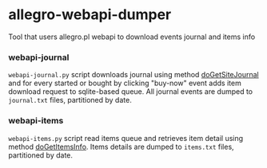 # allegro-webapi-dumper
Tool that users allegro.pl webapi to download events journal and items info

### webapi-journal

`webapi-journal.py` script downloads journal using method [doGetSiteJournal](http://allegro.pl/webapi/documentation.php/show/id,65)
and for every started or bought by clicking "buy-now" event adds item download request to sqlite-based queue. All journal events
are dumped to `journal.txt` files, partitioned by date.

### webapi-items

`webapi-items.py` script read items queue and retrieves item detail using method [doGetItemsInfo](http://allegro.pl/webapi/documentation.php/show/id,52). 
Items details are dumped to `items.txt` files, partitioned by date.
